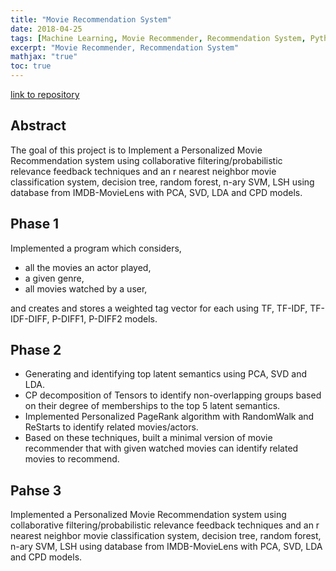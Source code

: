 ```yaml
---
title: "Movie Recommendation System"
date: 2018-04-25
tags: [Machine Learning, Movie Recommender, Recommendation System, Python]
excerpt: "Movie Recommender, Recommendation System" 
mathjax: "true"
toc: true
---
```


[link to repository](https://github.com/theskullcrusher/MWDBProject)

## Abstract

The goal of this project is to Implement a Personalized Movie Recommendation system using collaborative filtering/probabilistic relevance feedback techniques and an r nearest neighbor movie classification system, decision tree, random forest, n-ary SVM, LSH using database from IMDB-MovieLens with PCA, SVD, LDA and CPD models.

## Phase 1
Implemented a program which considers,
* all the movies an actor played,
* a given genre,
* all movies watched by a user,  

and creates and stores a weighted tag vector for each using TF, TF-IDF, TF-IDF-DIFF, P-DIFF1, P-DIFF2 models.  

## Phase 2
* Generating and identifying top latent semantics using PCA, SVD and LDA.
* CP decomposition of Tensors to identify non-overlapping groups based on their degree of memberships to the top 5 latent semantics.
* Implemented Personalized PageRank algorithm with RandomWalk and ReStarts to identify related movies/actors.
* Based on these techniques, built a minimal version of movie recommender that with given watched movies can identify related movies to recommend. 

## Pahse 3
Implemented a Personalized Movie Recommendation system using collaborative filtering/probabilistic relevance feedback techniques and an r nearest neighbor movie classification system, decision tree, random forest, n-ary SVM, LSH using database from IMDB-MovieLens with PCA, SVD, LDA and CPD models.
